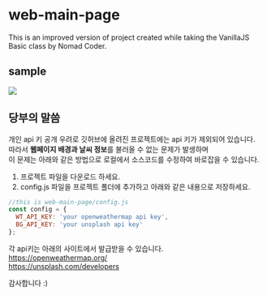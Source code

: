 # web-main-page
This is an improved version of project created while taking the VanillaJS Basic class by Nomad Coder.

## sample
<image src="https://img1.daumcdn.net/thumb/R1280x0/?scode=mtistory2&fname=https%3A%2F%2Fblog.kakaocdn.net%2Fdn%2FcfFjxz%2Fbtq42zrUuu0%2FkPCaVwakpjXIGfA2deU2O1%2Fimg.png"/>

## 당부의 말씀
개인 api 키 공개 우려로 깃허브에 올려진 프로젝트에는 api 키가 제외되어 있습니다.  
따라서 **웹페이지 배경과 날씨 정보**를 불러올 수 없는 문제가 발생하며  
이 문제는 아래와 같은 방법으로 로컬에서 소스코드를 수정하여 바로잡을 수 있습니다.
1. 프로젝트 파일을 다운로드 하세요.
2. config.js 파일을 프로젝트 폴더에 추가하고 아래와 같은 내용으로 저장하세요.
```javascript
//this is web-main-page/config.js
const config = {
  WT_API_KEY: 'your openweathermap api key',
  BG_API_KEY: 'your unsplash api key'
};
```
각 api키는 아래의 사이트에서 발급받을 수 있습니다.  
https://openweathermap.org/  
https://unsplash.com/developers
  
감사합니다 :)
